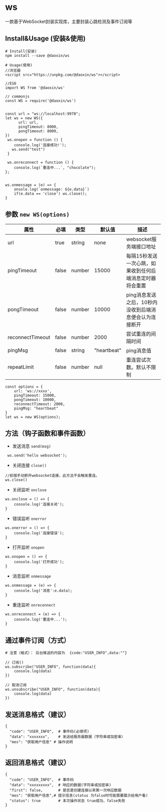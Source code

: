 
# ws

一款基于WebSocket封装实现库，主要封装心跳检测及事件订阅等

## Install&Usage (安装&使用)

```
# Install(安装)
npm install --save @daoxin/ws

# Usage(使用)
//浏览器
<script src="https://unpkg.com/@daoxin/ws"></script>

//ES6
import WS from '@daoxin/ws'

// commonjs
const WS = require('@daoxin/ws')


const url = "ws://localhost:9970";
let ws = new WS({
      url: url,
      pingTimeout: 8000,
      pongTimeout: 8000,
})
 ws.onopen = function () {
    console.log('连接成功!');
   ws.send("test")
 }

 ws.onreconnect = function () {
    console.log(`重连中...`, "chocolate");
};


ws.onmessage = (e) => {
    onsole.log(`onmessage: ${e.data}`)
    if(e.data == 'close') ws.close();
}
```


##  参数 `new WS(options)`


| 属性 | 必填 | 类型 | 默认值 | 描述 |
| ------ | ------ | ------ | ------ | ------ |
| url | true | string | none | websocket服务端接口地址 |
| pingTimeout | false | number | 15000 | 每隔15秒发送一次心跳，如果收到任何后端消息定时器将会重置 |
| pongTimeout | false | number | 10000 | ping消息发送之后，10秒内没收到后端消息便会认为连接断开 |
| reconnectTimeout | false | number | 2000 | 尝试重连的间隔时间 |
| pingMsg | false | string | "heartbeat" | ping消息值 |
| repeatLimit | false | number | null | 重连尝试次数。默认不限制 |

```
const options = {
    url: 'ws://xxxx',
    pingTimeout: 15000, 
    pongTimeout: 10000, 
    reconnectTimeout: 2000,
    pingMsg: "heartbeat"
}
let ws = new WS(options);
```

## 方法（钩子函数和事件函数）

* 发送消息 `send(msg)`

```
 ws.send('hello websocket');
```

* 关闭连接 `close()`
```
//前端手动断开websocket连接，此方法不会触发重连。
ws.close()
```

* 关闭监听 `onclose`
```
ws.onclose = () => {
    console.log('连接关闭');
}
```

* 错误监听 `onerror`
```
ws.onerror = () => {
    console.log('连接错误');
}
```

* 打开监听 `onopen`
```
ws.onopen = () => {
    console.log('打开成功');
}
```

* 消息监听 `onmessage`
```
ws.onmessage = (e) => {
    console.log('消息':e.data);
}
```

* 重连监听 `onreconnect`
```
ws.onreconnect = (e) => {
    console.log('重连中...');
}
```

## 通过事件订阅（方式）

```
# 注意（格式）： 后台推送的内容为  {code:"USER_INFO",data:""}

// 订阅()
ws.subscribe("USER_INFO", function(data){
    console.log(data)
})

// 取消订阅
ws.unsubscribe("USER_INFO", function(data){
    console.log(data)
})
```

## 发送消息格式（建议）
```
{
  "code": "USER_INFO",  # 事件码(必填项)
  "data": "xxxxxxx",    # 发送给服务器数据（字符串或加密串）
  "mes": "获取用户信息" # 操作说明
}
```

## 返回消息格式（建议）
```
{
  "code": "USER_INFO",  # 事件码
  "data": "xxxxxxxxx",  # 响应的数据(字符串或加密串)
  "first": false,       # 是否是创建连接以来第一次响应数据
  "mes": "获取用户信息",# 提示信息(status 为false时可能需要展示给用户看)
  "status": true        # 本次操作状态 true成功，false失败
}
```

